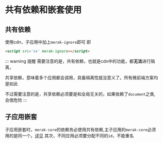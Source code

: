 # 共有依赖和嵌套使用

## 共有依赖
使用cdn，子应用中加上`merak-ignore`即可
即
```html
<script src='xx' merak-ignore></script>
```

::: warning 提醒
需要注意的是，共有依赖，也就是cdn中的功能，都**无法**进行隔离，

共享依赖，意味着多个应用都会调用，具备隔离性就没意义了。所有微前端方案均是如此

不过需要注意的是，共享依赖必须要是和全局无关的，如果依赖了`document`之类,会很危险
:::

## 子应用嵌套
子应用嵌套时，`merak-core`的依赖务必使用共有依赖,主子应用的`merak-core`必须用的是同一个。[详见](https://github.com/fgsreally/merak/tree/main/examples/main-nest/vite.config.ts)
其次，不同应用必须要分配不同的`id`，不能重名